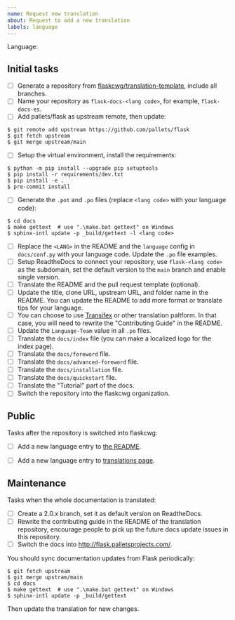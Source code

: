 ```yaml
---
name: Request new translation
about: Request to add a new translation
labels: language
---
```


<!--
Make sure there isn't an existing issue with the language you request to add.
-->

Language:

<!--
Replace this comment with a short introduction of yourself and your former experience with Flask and translation (English -> your language).
-->

<!--
To become a translation coordinator and create a translation for your language, please complete the following initial tasks in 30 days:
-->

## Initial tasks

- [ ] Generate a repository from [flaskcwg/translation-template](https://github.com/flaskcwg/translation-template), include all branches.
- [ ] Name your repository as `flask-docs-<lang code>`, for example, `flask-docs-es`.
- [ ] Add pallets/flask as upstream remote, then update:
```
$ git remote add upstream https://github.com/pallets/flask
$ git fetch upstream
$ git merge upstream/main
```
- [ ] Setup the virtual environment, install the requirements:
```
$ python -m pip install --upgrade pip setuptools
$ pip install -r requirements/dev.txt
$ pip install -e .
$ pre-commit install
```
- [ ] Generate the `.pot` and `.po` files (replace `<lang code>` with your language code):
```
$ cd docs
$ make gettext  # use ".\make.bat gettext" on Windows
$ sphinx-intl update -p _build/gettext -l <lang code>
```
- [ ] Replace the `<LANG>` in the README and the `language` config in `docs/conf.py` with your language code. Update the `.po` file examples.
- [ ] Setup ReadtheDocs to connect your repository, use `flask-<lang code>` as the subdomain, set the default version to the `main` branch and enable single version.
- [ ] Translate the README and the pull request template (optional).
- [ ] Update the title, clone URL, upstream URL, and folder name in the README. You can update the README to add more format or translate tips for your language.
- [ ] You can choose to use [Transifex](https://www.sphinx-doc.org/en/master/usage/advanced/intl.html#using-transifex-service-for-team-translation) or other translation paltform. In that case, you will need to rewrite the "Contributing Guide" in the README.
- [ ] Update the `Language-Team` value in all `.po` files.
- [ ] Translate the `docs/index` file (you can make a localized logo for the index page).
- [ ] Translate the `docs/foreword` file.
- [ ] Translate the `docs/advanced-foreword` file.
- [ ] Translate the `docs/installation` file.
- [ ] Translate the `docs/quickstart` file.
- [ ] Translate the "Tutorial" part of the docs.
- [ ] Switch the repository into the flaskcwg organization.

<!--
We recommend you finish the translation of the chapters above by yourself to keep the
quality and reading experience of the essential part of the documentation. These
chapters are marked as reserved in the translation to-do list.
-->

<!--
When you finished the tasks above, leave a comment that includes your repository URL to ping us, we will switch your repository into the flaskcwg organization, then you can work on other chapters or call for other people to contribute.

After that:
-->

## Public

Tasks after the repository is switched into flaskcwg:

- [ ] Add a new language entry to [the README](https://github.com/flaskcwg/translation-coordination/blob/main/README.md).
- [ ] Add a new language entry to [translations page](https://github.com/flaskcwg/flaskcwg.github.io/blob/source/templates/translations.html).


## Maintenance

Tasks when the whole documentation is translated:

- [ ] Create a 2.0.x branch, set it as default version on ReadtheDocs.
- [ ] Rewrite the contributing guide in the README of the translation repository, encourage people to pick up the future docs update issues in this repository.
- [ ] Switch the docs into http://flask.palletsprojects.com/.

You should sync documentation updates from Flask periodically:

```
$ git fetch upstream
$ git merge upstram/main
$ cd docs
$ make gettext  # use ".\make.bat gettext" on Windows
$ sphinx-intl update -p _build/gettext
```

Then update the translation for new changes.
